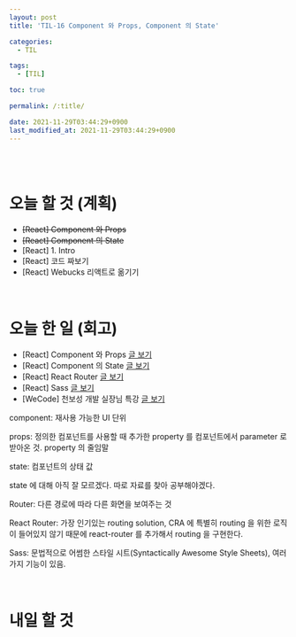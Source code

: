 ```yaml
---
layout: post
title: 'TIL-16 Component 와 Props, Component 의 State'

categories:
  - TIL

tags:
  - [TIL]

toc: true

permalink: /:title/

date: 2021-11-29T03:44:29+0900
last_modified_at: 2021-11-29T03:44:29+0900
---
```


<br>
<br>

# 오늘 할 것 (계획)

- ~~[React] Component 와 Props~~
- ~~[React] Component 의 State~~
- [React] 1. Intro
- [React] 코드 짜보기
- [React] Webucks 리액트로 옮기기

<br>

# 오늘 한 일 (회고)

- [React] Component 와 Props [글 보기](../react-05)
- [React] Component 의 State [글 보기](../react-06)
- [React] React Router [글 보기](../react-07)
- [React] Sass [글 보기](../react-08)
- [WeCode] 천보성 개발 실장님 특강 [글 보기](../wecode-12)

component: 재사용 가능한 UI 단위

props: 정의한 컴포넌트를 사용할 때 추가한 property 를 컴포넌트에서 parameter 로 받아온 것. property 의 줄임말

state: 컴포넌트의 상태 값

state 에 대해 아직 잘 모르겠다. 따로 자료를 찾아 공부해야겠다.

Router: 다른 경로에 따라 다른 화면을 보여주는 것

React Router: 가장 인기있는 routing solution, CRA 에 특별히 routing 을 위한 로직이 들어있지 않기 때문에 react-router 를 추가해서 routing 을 구현한다.

Sass: 문법적으로 어썸한 스타일 시트(Syntactically Awesome Style Sheets), 여러가지 기능이 있음.

<br>

# 내일 할 것
